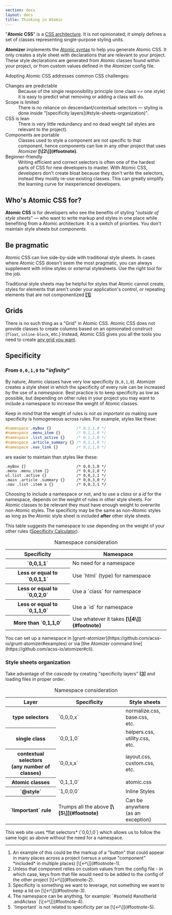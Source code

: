 ```yaml
---
section: docs
layout: docs
title: Thinking in Atomic
---
```


&quot;**Atomic CSS**&quot; is a [CSS architecture](http://www.smashingmagazine.com/2013/10/21/challenging-css-best-practices-atomic-approach/). It is not opinionated; it simply defines a set of classes representing single-purpose styling units.

**Atomizer** implements the [Atomic syntax](/guides/syntax.html) to help you generate Atomic CSS. It only creates a style sheet with declarations that are relevant to your project. These style declarations are generated from Atomic classes found within your project, or from custom values defined in the Atomizer config file.

Adopting Atomic CSS addresses common CSS challenges:

<dl class="Mstart(20px) Mb(30px)">
<dt class="Fs(i) C(#000)">Changes are predictable</dt>
<dd class="Mstart(20px) Mt(5px)">Because of the single responsibility principle (one class == one style) it is easy to predict what removing or adding a class will do.</dd>
<dt class="Fs(i) C(#000)">Scope is limited</dt>
<dd class="Mstart(20px) Mt(5px)">There is no reliance on descendant/contextual selectors &mdash; styling is done inside &quot;[specificity layers](#style-sheets-organization)&quot;.</dd>
<dt class="Fs(i) C(#000)">CSS is lean</dt>
<dd class="Mstart(20px) Mt(5px)">There is very little redundancy and no dead weight (all styles are relevant to the project).</dd>
<dt class="Fs(i) C(#000)">Components are portable</dt>
<dd class="Mstart(20px) Mt(5px)">Classes used to style a component are not specific to that component, hence components can live in any other project that uses Atomizer <b class="Fw(n)">[\[2\]](#footnote)<a id="footnote-2" class="D(ib)"></a></b>.</dd>
<dt class="Fs(i) C(#000)">Beginner-friendly</dt>
<dd class="Mstart(20px) Mt(5px)">Writing efficient and correct selectors is often one of the hardest parts of CSS for new developers to master. With Atomic CSS, developers don't create bloat because they don't write the selectors, instead they mostly re-use existing classes. This can greatly simplify the learning curve for inexperienced developers.</dd>
</dl>

## Who's Atomic CSS for?

**Atomic CSS** is for developers who see the benefits of styling &quot;*outside of style sheets*&quot; &mdash; who want to write markup and styles in one place while benefiting from a Atomic architecture. It is a switch of priorities. You don't maintain style sheets but *components*.

## Be pragmatic

Atomic CSS can live side-by-side with traditional style sheets. In cases where Atomic CSS doesn't seem the most pragmatic, you can always supplement with inline styles or external stylesheets. Use the right tool for the job.  

Traditional style sheets may be helpful for styles that Atomic cannot create, styles for elements that aren't under your application's control, or repeating elements that are not componentized <b class="Fw(n)">[\[1\]](#footnote)<a id="footnote-1" class="D(ib)"></a></b>.

## Grids

There is no such thing as a &quot;Grid&quot; in Atomic CSS. Atomic CSS does not provide classes to create columns based on an opinionated construct (`float`, `inline-block`, etc.) Instead, Atomic CSS gives you all the tools you need to create [any grid you want](/tutorials/grid-system.html).

## Specificity

### From `0,0,1,0` to &quot;*infinity*&quot;

By nature, Atomic classes have very low specificity (`0,0,1,0`). Atomizer creates a style sheet in which the specificity of every rule can be increased by the use of a *namespace*. Best practice is to keep specificity as low as possible, but depending on other rules in your project you may want to include a namespace to increase the weight of Atomic classes.

Keep in mind that the weight of rules is *not as important as* making sure specificity is homogeneous across rules.
For example, styles like these:

```css
#namespace .myBox {}           /* 0,1,1,0 */
#namespace .menu_item {}       /* 0,1,1,0 */
#namespace .list_active {}     /* 0,1,1,0 */
#namespace .article_summary {} /* 0,1,1,0 */
#namespace .nav_link {}        /* 0,1,1,0 */
```

are easier to maintain than styles like these:

<pre><code class="lang-html"><span class="hljs-class">.myBox</span> {}                      <span class="hljs-comment">/* 0,0,1,0 */</span>
<span class="hljs-class">.menu</span> <span class="hljs-class">.menu_item</span> {}            <span class="hljs-comment">/* 0,0,2,0 */</span>
<span class="hljs-id">ul</span><span class="hljs-class">.list</span> <span class="hljs-class">.active</span> {}             <span class="hljs-comment">/* 0,0,2,1 */</span>
<span class="hljs-class">.main</span> <span class="hljs-class">.article</span> <span class="hljs-class">.summary</span> {}     <span class="hljs-comment">/* 0,0,3,0 */</span>
<span class="hljs-class">.nav</span> <span class="hljs-class">.list</span> <span class="hljs-class">.item</span> <span class="hljs-tag">a</span> {}          <span class="hljs-comment">/* 0,0,3,1 */</span>
</code></pre>

Choosing to include a namespace or not, and to use a *class* or a *id* for the namespace, depends on the weight of rules in other style sheets. For Atomic classes to be relevant they must have enough weight to overwrite non-Atomic styles. The specificity may be the same as non-Atomic styles as long as the Atomic style sheet is included **after** other style sheets.

This table suggests the namespace to use depending on the weight of your other rules ([Specificity Calculator](http://specificity.keegan.st/)).

<table class="Ta(start) W(100%)">
    <caption class="Hidden">Namespace consideration</caption>
    <thead>
        <tr>
            <th scope="col" class="P(10px)">Specificity</th>
            <th scope="col" class="P(10px)">Namespace</th>
        </tr>
    </thead>
    <tbody>
        <tr class="BdT Bdc(#0280ae.3)">
            <th scope="row" class="Va(t) Whs(nw) P(10px)">`0,0,1,1`</th>
            <td class="Va(t) P(10px)">No need for a namespace</td>
        </tr>
        <tr class="BdT Bdc(#0280ae.3)">
            <th scope="row" class="Va(t) Whs(nw) P(10px)">Less or equal to `0,0,1,1`</th>
            <td class="Va(t) P(10px)">Use `html` (type) for namespace</td>
        </tr>
        <tr class="BdT Bdc(#0280ae.3)">
            <th scope="row" class="Va(t) Whs(nw) P(10px)">Less or equal to `0,0,2,0`</th>
            <td class="Va(t) P(10px)">Use a `class` for namespace</td>
        </tr>
        <tr class="BdT Bdc(#0280ae.3)">
            <th scope="row" class="Va(t) Whs(nw) P(10px)">Less or equal to `0,1,1,0`</th>
            <td class="Va(t) P(10px)">Use a `id` for namespace</td>
        </tr>
            <tr class="BdT Bdc(#0280ae.3)">
                <th scope="row" class="Va(t) Whs(nw) P(10px)">More than `0,1,1,0`</th>
                <td class="Va(t) P(10px)">Use whatever it takes <b class="Fw(n)">[\[4\]](#footnote)<a id="footnote-4" class="D(ib)"></a></b></td>
            </tr>
    </tbody>
</table>

<p class="noteBox info">You can set up a namespace in [grunt-atomizer](https://github.com/acss-io/grunt-atomizer#examples) or via [the Atomizer command line](https://github.com/acss-io/atomizer#cli).</p>

### Style sheets organization

Take advantage of the *cascade* by creating &quot;specificity layers&quot; <b class="Fw(n)">[\[3\]](#footnote)<a id="footnote-3" class="D(ib)"></a></b> and loading files in proper order.

<table class="Ta(start) W(100%)">
    <caption class="Hidden">Namespace consideration</caption>
    <thead>
        <tr>
            <th scope="col" class="P(10px)">Layer</th>
            <th scope="col" class="P(10px)">Specificity</th>
            <th scope="col" class="P(10px)">Style sheets</th>
        </tr>
    </thead>
    <tbody>
        <tr class="BdT Bdc(#0280ae.3)">
            <th scope="row" class="Va(t) Whs(nw) P(10px)">type selectors</th>
            <td class="Va(t) P(10px)">`0,0,0,x`</td>
            <td class="Va(t) P(10px)">normalize.css,<br> base.css,<br> etc.</td>
        </tr>
        <tr class="BdT Bdc(#0280ae.3)">
            <th scope="row" class="Va(t) Whs(nw) P(10px)">single class</th>
            <td class="Va(t) P(10px)">`0,0,1,0`</td>
            <td class="Va(t) P(10px)">helpers.css,<br> utility.css,<br> etc.</td>
        </tr>
        <tr class="BdT Bdc(#0280ae.3)">
            <th scope="row" class="Va(t) Whs(nw) P(10px)">contextual selectors<br> (any number of classes)</th>
            <td class="Va(t) P(10px)">`0,0,x,x`</td>
            <td class="Va(t) P(10px)">layout.css,<br> custom.css,<br> etc.</td>
        </tr>
        <tr class="BdT Bdc(#0280ae.3)">
            <th scope="row" class="Va(t) Whs(nw) P(10px)">Atomic classes</th>
            <td class="Va(t) P(10px)">`0,1,1,0`</td>
            <td class="Va(t) P(10px)">atomic.css</td>
        </tr>
            <tr class="BdT Bdc(#0280ae.3)">
                <th scope="row" class="Va(t) Whs(nw) P(10px)">`@style`</th>
                <td class="Va(t) P(10px)">`1,0,0,0`</td>
                <td class="Va(t) P(10px)">Inline Styles</td>
            </tr>
            <tr class="BdT Bdc(#0280ae.3)">
                <th scope="row" class="Va(t) Whs(nw) P(10px)">`!important` rule</th>
                <td class="Va(t) P(10px)">Trumps all the above <b class="Fw(n)">[\[5\]](#footnote)<a id="footnote-5" class="D(ib)"></a></b></td>
                <td class="Va(t) P(10px)">Can be anywhere<br> (as an exception)</td>
            </tr>
    </tbody>
</table>

<p class="noteBox info">This web site uses *flat selectors* (`0,0,1,0`) which allows us to follow the same logic as above without the need for a namespace.</p>

<hr class="Mt(50px)">

<ol id="footnote" class="ol-list">
    <li>An example of this could be the markup of a &quot;button&quot; that could appear in many places across a project (versus a unique &quot;component&quot; *included* in multiple places) [\[↩\]](#footnote-1).</li>
    <li>Unless that component relies on custom values from the config file - in which case, keys from that file would need to be added to the config of the other project [\[↩\]](#footnote-2).</li>
    <li>Specificity is something we want to leverage, not something we want to keep a lid on [\[↩\]](#footnote-3).</li>
    <li>The namespace can be anything, for example: `#someId #anotherId .andAclass` [\[↩\]](#footnote-4).</li>
    <li>`!important` is not related to specificity per se [\[↩\]](#footnote-5).</li>
</ol>
